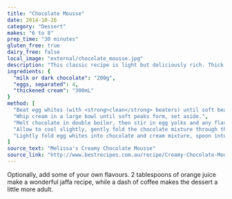 ```yaml
---
title: "Chocolate Mousse"
date: 2014-10-26
category: "Dessert"
makes: "6 to 8"
prep_time: "30 minutes"
gluten_free: true
dairy_free: false
local_image: "external/chocolate_mousse.jpg"
description: "This classic recipe is light but deliciously rich. Thick and creamy and bad for you."
ingredients: {
  "milk or dark chocolate": "200g",
  "eggs, separated": 4,
  "thickened cream": "300mL"
}
method: [
  "Beat egg whites (with <strong>clean</strong> beaters) until soft beaks form, set aside.",
  "Whip cream in a large bowl until soft peaks form, set aside.",
  "Melt chocolate in double boiler, then stir in egg yolks and any flavouring.",
  "Allow to cool slightly, gently fold the chocolate mixture through the cream.",
  "Lightly fold egg whites into chocolate and cream mixture, spoon into small dishes, and serve."
]
source_text: "Melissa's Creamy Chocolate Mousse"
source_link: "http://www.bestrecipes.com.au/recipe/Creamy-Chocolate-Mousse-L485.html"
---
```

Optionally, add some of your own flavours.
2 tablespoons of orange juice make a wonderful jaffa recipe, while a dash of
coffee makes the dessert a little more adult.
